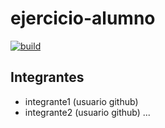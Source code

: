 # ejercicio-alumno

[![build](https://github.com/pdep-mn-utn/gh-example/actions/workflows/build.yml/badge.svg)](https://github.com/pdep-mn-utn/gh-example/actions/workflows/build.yml)

## Integrantes

- integrante1 (usuario github)
- integrante2 (usuario github)
...
